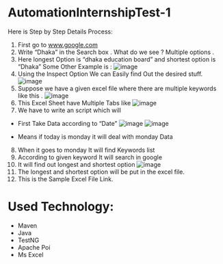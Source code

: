 # AutomationInternshipTest-1

Here is Step by Step Details Process:

1.	First go to www.google.com
2.	Write “Dhaka” in the Search box . What do we see ? Multiple options .
3.	Here longest Option is “dhaka education board” and shortest option is “Dhaka” Some Other Example is :
 ![image](https://github.com/Sayid1218/AutomationInternshipTest-1/assets/97175166/c8d07a71-93fc-4e4c-a2b4-bc71eff427c7)
4.	Using the Inspect Option We can Easily find Out the desired stuff.
![image](https://github.com/Sayid1218/AutomationInternshipTest-1/assets/97175166/33a8f92b-398f-4507-a63e-499a11276f21)
5.	Suppose we have a given excel file where there are multiple keywords like this .
![image](https://github.com/Sayid1218/AutomationInternshipTest-1/assets/97175166/ed786e6c-0a68-4567-ab45-bfa3ae79532b)
6.	This Excel Sheet have Multiple Tabs like
![image](https://github.com/Sayid1218/AutomationInternshipTest-1/assets/97175166/765560da-0d87-477e-88fb-1584c48fbfc1)
7.	We have to write an script which will
* First Take Data according to “Date”
![image](https://github.com/Sayid1218/AutomationInternshipTest-1/assets/97175166/be358383-5fd7-4e4d-aec7-2388cfcd714f)
![image](https://github.com/Sayid1218/AutomationInternshipTest-1/assets/97175166/07228932-b353-4d07-bffa-8c3a448c73c3)

*	Means if today is monday it will deal with monday Data
8.	When it goes to monday It will find Keywords list
9.	According to given keyword It will search in google
10.	It will find out longest and shortest option
![image](https://github.com/Sayid1218/AutomationInternshipTest-1/assets/97175166/cf5ccdba-a350-4413-b03c-07d4b0f96a2d)
11.	The longest and shortest option will be put in the excel file.
12.	This is the Sample Excel File Link.


# Used Technology:
* Maven
* Java
* TestNG
* Apache Poi
* Ms Excel
